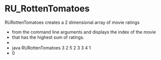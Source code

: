 # RU_RottenTomatoes
RURottenTomatoes creates a 2 dimensional array of movie ratings 
 * from the command line arguments and displays the index of the movie 
 * that has the highest sum of ratings.
 *
 *  java RURottenTomatoes 3 2 5 2 3 3 4 1
 *  0
